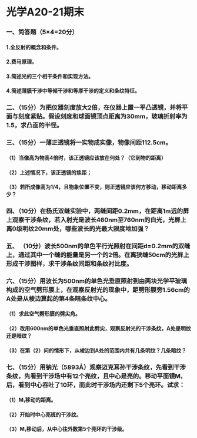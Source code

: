 # 光学A20-21期末

### 一、简答题（5×4=20分）

#### 1.全反射的概念和条件。



#### 2.费马原理。

 

#### 3.简述光的三个相干条件和实现方法。



#### 4.简述薄膜干涉中等倾干涉和等厚干涉的定义和条纹特征。

   



### 二、（15分）为把仪器刻度放大2倍，在仪器上置一平凸透镜，并将平面与刻度紧贴。假设刻度和球面镜顶点距离为30mm，玻璃折射率为1.5，求凸面的半径。





### 三、（15分）一薄正透镜将一实物成实像，物像间距112.5cm。

#### （1）当像高为物高4倍时，该正透镜应该放在何处？（它到物的距离）

#### （2）上述情况下，该正透镜的焦距；

#### （3）若所成像高为1/4，且物象位置不变，则正透镜应该何方移动，移动距离多少？





### 四、（10分）在杨氏双缝实验中，两缝间距0.2mm，在距离1m远的屏上观察干涉条纹，若入射光是波长460nm至760nm的白光，光屏上离0级明纹20mm处，哪些波长的光最大限度地加强？





### 五、 （10分）波长500nm的单色平行光照射在间距d=0.2mm的双缝上，通过其中一个缝的能量是另一个的2倍。在离狭缝50cm的光屏上形成干涉图样，求干涉条纹间距和条纹衬比度。





### 六、（15分）用波长为500nm的单色光垂直照射到由两块光学平玻璃构成的空气劈形膜上，在观察反射光的现象中，距劈形膜旁1.56cm的A处是从棱边算起的第4条暗条纹中心。

#### （1）求此空气劈形膜的劈尖角。

#### （2）改用600nm的单色光垂直照射此劈尖，观察反射光的干涉条纹，A处是明纹还是暗纹？

#### （3）在第（2）问的情形下，从棱边到A处的范围内共有几条明纹？几条暗纹？





### 七、（15分）用钠光（5893Å）观察迈克耳孙干涉条纹，先看到干涉条纹，先看到干涉场中有12个亮纹，且中心是亮的。移动平面镜M₁后，看到中心吞吐了10环，而此时干涉场内还剩下5个亮环。试求：

#### （1）M₁移动的距离。

#### （2）开始时中心亮斑的干涉纹。

#### （3）M₁移动后，从中心往外数第5个亮环的干涉级。



